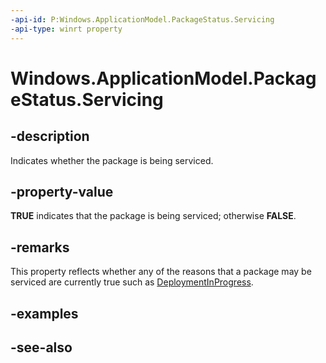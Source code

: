 ----api-id: P:Windows.ApplicationModel.PackageStatus.Servicing
-api-type: winrt property
---<!-- Property syntaxpublic bool Servicing { get; }--># Windows.ApplicationModel.PackageStatus.Servicing## -descriptionIndicates whether the package is being serviced.## -property-value**TRUE** indicates that the package is being serviced; otherwise **FALSE**.## -remarksThis property reflects whether any of the reasons that a package may be serviced are currently true such as [DeploymentInProgress](packagestatus_deploymentinprogress.md).## -examples## -see-also